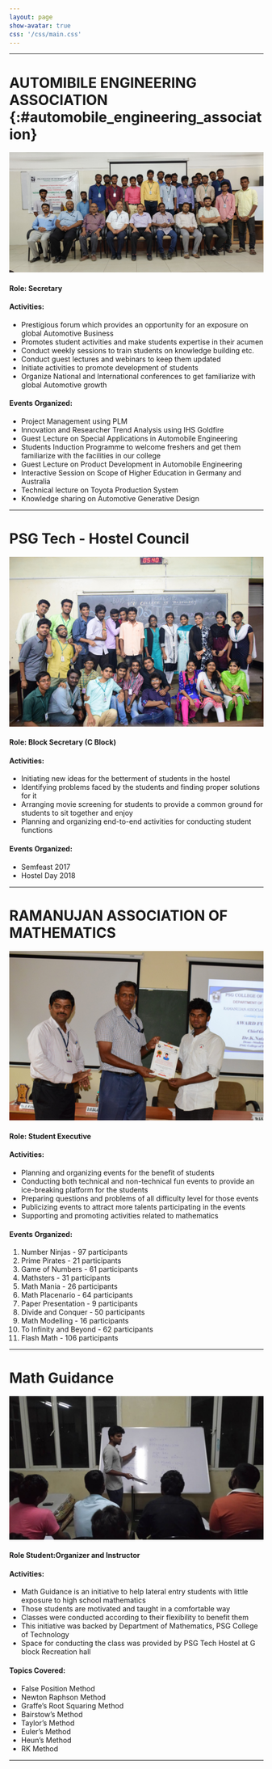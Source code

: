 ```yaml
---
layout: page
show-avatar: true
css: '/css/main.css'
---
```


---
# AUTOMIBILE ENGINEERING ASSOCIATION {:#automobile_engineering_association}
![Automobile Engineering Association](/assets/img/community/aea.jpg "Automobile Engineering Association")

#### Role: Secretary
#### Activities:
* Prestigious forum which provides an opportunity for an exposure on global Automotive Business
* Promotes student activities and make students expertise in their acumen
* Conduct weekly sessions to train students on knowledge building etc.
* Conduct guest lectures and webinars to keep them updated
* Initiate activities to promote development of students
* Organize National and International conferences to get familiarize with global Automotive growth

#### Events Organized:
* Project Management using PLM
* Innovation and Researcher Trend Analysis using IHS Goldfire
* Guest Lecture on Special Applications in Automobile Engineering 
* Students Induction Programme to welcome freshers and get them familiarize with the facilities in our college
* Guest Lecture on Product Development in Automobile Engineering
* Interactive Session on Scope of Higher Education in Germany and Australia
* Technical lecture on Toyota Production System
* Knowledge sharing on Automotive Generative Design

---

# PSG Tech - Hostel Council
![PSG Tech - Hostel Council](/assets/img/community/hc.jpg "PSG Tech - Hostel Council")

#### Role: Block Secretary (C Block)
#### Activities:
* Initiating new ideas for the betterment of students in the hostel
* Identifying problems faced by the students and finding proper solutions for it
* Arranging movie screening for students to provide a common ground for students to sit together and enjoy
* Planning and organizing end-to-end activities for conducting student functions 

#### Events Organized:
* Semfeast 2017
* Hostel Day 2018

---
# RAMANUJAN ASSOCIATION OF MATHEMATICS
![Ramanujan Association of Mathematics](/assets/img/community/ram.jpg "Ramanujan Association of Mathematics")

#### Role: Student Executive
#### Activities:
* Planning and organizing events for the benefit of students
* Conducting both technical and non-technical fun events to provide an ice-breaking platform for the students
* Preparing questions and problems of all difficulty level for those events
* Publicizing events to attract more talents participating in the events 
* Supporting and promoting activities related to mathematics

#### Events Organized:
1. Number Ninjas - 97 participants
2. Prime Pirates - 21 participants
3. Game of Numbers - 61 participants
4. Mathsters - 31 participants
5. Math Mania - 26 participants
6. Math Placenario - 64 participants
7. Paper Presentation - 9 participants
8. Divide and Conquer - 50 participants
9. Math Modelling - 16 participants
10. To Infinity and Beyond - 62 participants
11. Flash Math - 106 participants

---
# Math Guidance
![Math Guidance](/assets/img/community/math.jpg "Math Guidance")

#### Role Student:Organizer and Instructor
#### Activities:
* Math Guidance is an initiative to help lateral entry students with little exposure to high school mathematics
* Those students are motivated and taught in a comfortable way
* Classes were conducted according to their flexibility to benefit them
* This initiative was backed by Department of Mathematics, PSG College of Technology
* Space for conducting the class was provided by PSG Tech Hostel at G block Recreation hall


#### Topics Covered:
* False Position Method
* Newton Raphson Method
* Graffe’s Root Squaring Method
* Bairstow’s Method
* Taylor’s Method
* Euler’s Method
* Heun’s Method
* RK Method

---

